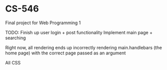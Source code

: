 # CS-546
Final project for Web Programming 1

TODO: 
Finish up user login + post functionality
Implement main page + searching

Right now, all rendering ends up incorrectly rendering main.handlebars (the home page) with the correct page passed as an argument

All CSS
